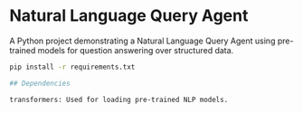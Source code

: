 # Natural Language Query Agent

A Python project demonstrating a Natural Language Query Agent using pre-trained models for question answering over structured data.

```bash
pip install -r requirements.txt

## Dependencies

transformers: Used for loading pre-trained NLP models.
